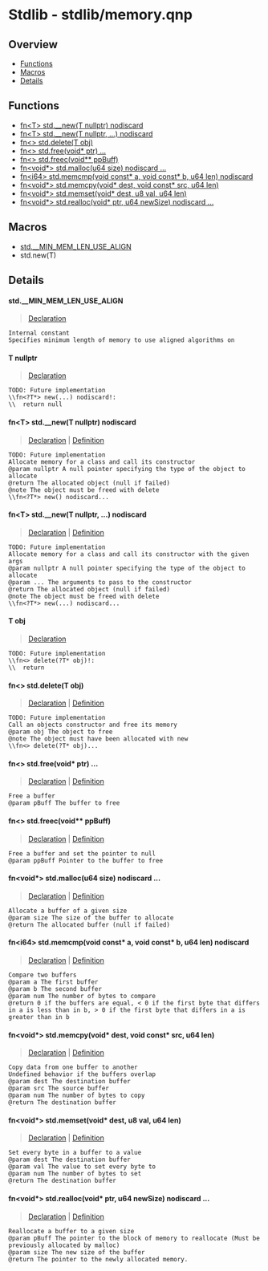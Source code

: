 
# Stdlib - stdlib/memory.qnp

## Overview
 - [Functions](#functions)
 - [Macros](#macros)
 - [Details](#details)


## Functions
 - [fn\<T\> std.__new(T nullptr) nodiscard](#ref_fd4e34556266afbf28a2530306c3b620)
 - [fn\<T\> std.__new(T nullptr, ...) nodiscard](#ref_1b1a66ddba6c1ffceb57e8868df1f299)
 - [fn\<\> std.delete(T obj)](#ref_b4b370d89065599646db728365d3b95b)
 - [fn\<\> std.free(void* ptr) ...](#ref_180a442d5d592aa64e4af0d74fd702f4)
 - [fn\<\> std.freec(void** ppBuff)](#ref_2d0b452532be61bc0522821f9a33bb5e)
 - [fn\<void*\> std.malloc(u64 size) nodiscard ...](#ref_10f8f64c1590f95440f24093373de61c)
 - [fn\<i64\> std.memcmp(void const* a, void const* b, u64 len) nodiscard](#ref_f92803298a2f8a1c3ab0e70d68068d28)
 - [fn\<void*\> std.memcpy(void* dest, void const* src, u64 len)](#ref_1d215a9dab34b1a5e7ae3498a51292e5)
 - [fn\<void*\> std.memset(void* dest, u8 val, u64 len)](#ref_136a1f6851b37081a15590abe2901f01)
 - [fn\<void*\> std.realloc(void* ptr, u64 newSize) nodiscard ...](#ref_bed44dc95cf9c18a87c9d24751c94420)

## Macros
 - [std.__MIN_MEM_LEN_USE_ALIGN](#ref_4c4be01f49513fd8a5af9cf19d0f4f75)
 - std.new(T)

## Details
#### <a id="ref_4c4be01f49513fd8a5af9cf19d0f4f75"/>std.__MIN_MEM_LEN_USE_ALIGN
> [Declaration](/stdlib/memory.qnp?plain=1#L10)
```qinp
Internal constant
Specifies minimum length of memory to use aligned algorithms on
```
#### <a id="ref_ca5a8074486abaa71f826c96ee6e452d"/>T nullptr
> [Declaration](/stdlib/memory.qnp?plain=1#L197)
```qinp
TODO: Future implementation
\\fn<?T*> new(...) nodiscard!:
\\	return null
```
#### <a id="ref_fd4e34556266afbf28a2530306c3b620"/>fn\<T\> std.__new(T nullptr) nodiscard
> [Declaration](/stdlib/memory.qnp?plain=1#L61) | [Definition](/stdlib/memory.qnp?plain=1#L182)
```qinp
TODO: Future implementation
Allocate memory for a class and call its constructor
@param nullptr A null pointer specifying the type of the object to allocate
@return The allocated object (null if failed)
@note The object must be freed with delete
\\fn<?T*> new() nodiscard...
```
#### <a id="ref_1b1a66ddba6c1ffceb57e8868df1f299"/>fn\<T\> std.__new(T nullptr, ...) nodiscard
> [Declaration](/stdlib/memory.qnp?plain=1#L70) | [Definition](/stdlib/memory.qnp?plain=1#L197)
```qinp
TODO: Future implementation
Allocate memory for a class and call its constructor with the given args
@param nullptr A null pointer specifying the type of the object to allocate
@param ... The arguments to pass to the constructor
@return The allocated object (null if failed)
@note The object must be freed with delete
\\fn<?T*> new(...) nodiscard...
```
#### <a id="ref_68b271aa96cfc881c456e4270fa049ed"/>T obj
> [Declaration](/stdlib/memory.qnp?plain=1#L212)
```qinp
TODO: Future implementation
\\fn<> delete(?T* obj)!:
\\	return
```
#### <a id="ref_b4b370d89065599646db728365d3b95b"/>fn\<\> std.delete(T obj)
> [Declaration](/stdlib/memory.qnp?plain=1#L77) | [Definition](/stdlib/memory.qnp?plain=1#L212)
```qinp
TODO: Future implementation
Call an objects constructor and free its memory
@param obj The object to free
@note The object must have been allocated with new
\\fn<> delete(?T* obj)...
```
#### <a id="ref_180a442d5d592aa64e4af0d74fd702f4"/>fn\<\> std.free(void* ptr) ...
> [Declaration](/stdlib/memory.qnp?plain=1#L47) | [Definition](/stdlib/platform/linux/memory.qnp?plain=1#L239)
```qinp
Free a buffer
@param pBuff The buffer to free
```
#### <a id="ref_2d0b452532be61bc0522821f9a33bb5e"/>fn\<\> std.freec(void** ppBuff)
> [Declaration](/stdlib/memory.qnp?plain=1#L51) | [Definition](/stdlib/memory.qnp?plain=1#L172)
```qinp
Free a buffer and set the pointer to null
@param ppBuff Pointer to the buffer to free
```
#### <a id="ref_10f8f64c1590f95440f24093373de61c"/>fn\<void*\> std.malloc(u64 size) nodiscard ...
> [Declaration](/stdlib/memory.qnp?plain=1#L37) | [Definition](/stdlib/platform/linux/memory.qnp?plain=1#L220)
```qinp
Allocate a buffer of a given size
@param size The size of the buffer to allocate
@return The allocated buffer (null if failed)
```
#### <a id="ref_f92803298a2f8a1c3ab0e70d68068d28"/>fn\<i64\> std.memcmp(void const* a, void const* b, u64 len) nodiscard
> [Declaration](/stdlib/memory.qnp?plain=1#L32) | [Definition](/stdlib/memory.qnp?plain=1#L141)
```qinp
Compare two buffers
@param a The first buffer
@param b The second buffer
@param num The number of bytes to compare
@return 0 if the buffers are equal, < 0 if the first byte that differs in a is less than in b, > 0 if the first byte that differs in a is greater than in b
```
#### <a id="ref_1d215a9dab34b1a5e7ae3498a51292e5"/>fn\<void*\> std.memcpy(void* dest, void const* src, u64 len)
> [Declaration](/stdlib/memory.qnp?plain=1#L18) | [Definition](/stdlib/memory.qnp?plain=1#L81)
```qinp
Copy data from one buffer to another
Undefined behavior if the buffers overlap
@param dest The destination buffer
@param src The source buffer
@param num The number of bytes to copy
@return The destination buffer
```
#### <a id="ref_136a1f6851b37081a15590abe2901f01"/>fn\<void*\> std.memset(void* dest, u8 val, u64 len)
> [Declaration](/stdlib/memory.qnp?plain=1#L25) | [Definition](/stdlib/memory.qnp?plain=1#L110)
```qinp
Set every byte in a buffer to a value
@param dest The destination buffer
@param val The value to set every byte to
@param num The number of bytes to set
@return The destination buffer
```
#### <a id="ref_bed44dc95cf9c18a87c9d24751c94420"/>fn\<void*\> std.realloc(void* ptr, u64 newSize) nodiscard ...
> [Declaration](/stdlib/memory.qnp?plain=1#L43) | [Definition](/stdlib/platform/linux/memory.qnp?plain=1#L234)
```qinp
Reallocate a buffer to a given size
@param pBuff The pointer to the block of memory to reallocate (Must be previously allocated by malloc)
@param size The new size of the buffer
@return The pointer to the newly allocated memory.
```

